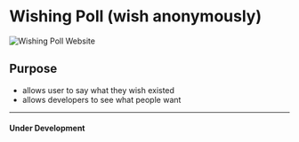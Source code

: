 # Wishing Poll (wish anonymously)

![Wishing Poll Website](https://github.com/user-attachments/assets/04d126c2-89bc-4f57-bd3a-99fc930448a8)

## Purpose
- allows user to say what they wish existed
- allows developers to see what people want

----------------------
#### Under Development
